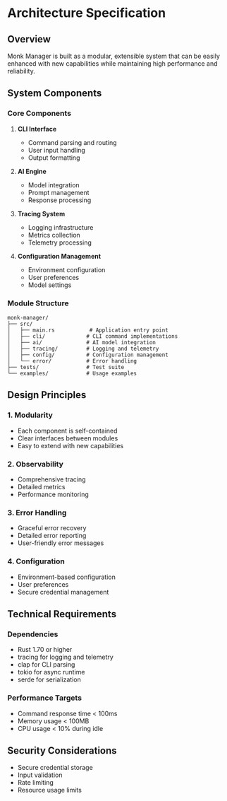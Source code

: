 # Architecture Specification

## Overview
Monk Manager is built as a modular, extensible system that can be easily enhanced with new capabilities while maintaining high performance and reliability.

## System Components

### Core Components
1. **CLI Interface**
   - Command parsing and routing
   - User input handling
   - Output formatting

2. **AI Engine**
   - Model integration
   - Prompt management
   - Response processing

3. **Tracing System**
   - Logging infrastructure
   - Metrics collection
   - Telemetry processing

4. **Configuration Management**
   - Environment configuration
   - User preferences
   - Model settings

### Module Structure
```
monk-manager/
├── src/
│   ├── main.rs           # Application entry point
│   ├── cli/             # CLI command implementations
│   ├── ai/              # AI model integration
│   ├── tracing/         # Logging and telemetry
│   ├── config/          # Configuration management
│   └── error/           # Error handling
├── tests/               # Test suite
└── examples/            # Usage examples
```

## Design Principles

### 1. Modularity
- Each component is self-contained
- Clear interfaces between modules
- Easy to extend with new capabilities

### 2. Observability
- Comprehensive tracing
- Detailed metrics
- Performance monitoring

### 3. Error Handling
- Graceful error recovery
- Detailed error reporting
- User-friendly error messages

### 4. Configuration
- Environment-based configuration
- User preferences
- Secure credential management

## Technical Requirements

### Dependencies
- Rust 1.70 or higher
- tracing for logging and telemetry
- clap for CLI parsing
- tokio for async runtime
- serde for serialization

### Performance Targets
- Command response time < 100ms
- Memory usage < 100MB
- CPU usage < 10% during idle

## Security Considerations
- Secure credential storage
- Input validation
- Rate limiting
- Resource usage limits 